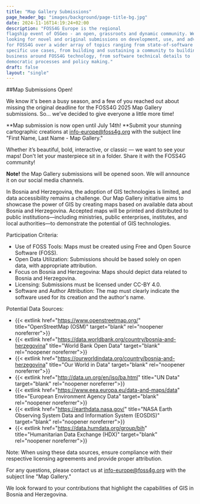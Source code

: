 ```yaml
---
title: "Map Gallery Submissions"
page_header_bg: "images/background/page-title-bg.jpg"
date: 2024-11-16T14:19:24+02:00
description: "FOSS4G Europe is the regional
flagship event of OSGeo - an open, grassroots and dynamic community. We are
looking for novel and original submissions on development, use, and advocacy
for FOSS4G over a wider array of topics ranging from state-of-software to
specific use cases, from building and sustaining a community to building a
business around FOSS4G technology, from software technical details to
democratic processes and policy making."
draft: false
layout: "single"
---
```


##Map Submissions Open!

We know it's been a busy season, and a few of you reached out about
missing the original deadline for the FOSS4G 2025 Map Gallery 
submissions. So... we’ve decided to give everyone a little more time!

**Map submission is now open until July 14th!
**Submit your stunning cartographic creations at info-europe@foss4g.org with the subject
line "First Name, Last Name - Map Gallery."

Whether it’s beautiful, bold, interactive, or classic — we want to see your maps!
Don't let your masterpiece sit in a folder. Share it with the FOSS4G community! 



**Note!** the Map Gallery submissions will be opened soon. We will announce it
on our social media channels.

In Bosnia and Herzegovina, the adoption of GIS technologies is limited, and
data accessibility remains a challenge. Our Map Gallery initiative aims to
showcase the power of GIS by creating maps based on available data about Bosnia
and Herzegovina. Accepted maps will be printed and distributed to public
institutions—including ministries, public enterprises, institutes, and local
authorities—to demonstrate the potential of GIS technologies.

Participation Criteria:
- Use of FOSS Tools: Maps must be created using Free and Open Source Software
(FOSS).
- Open Data Utilization: Submissions should be based solely on open data,
with appropriate attribution.
- Focus on Bosnia and Herzegovina: Maps should depict data related to
Bosnia and Herzegovina.
- Licensing: Submissions must be licensed under CC-BY 4.0.
- Software and Author Attribution: The map must clearly indicate the
software used for its creation and the author's name.

Potential Data Sources:
- {{< extlink href="https://www.openstreetmap.org/" title="OpenStreetMap (OSM)" target="blank" rel="noopener noreferrer">}}
- {{< extlink href="https://data.worldbank.org/country/bosnia-and-herzegovina" title="World Bank Open Data" target="blank" rel="noopener noreferrer">}}
- {{< extlink href="https://ourworldindata.org/country/bosnia-and-herzegovina" title="Our World in Data" target="blank" rel="noopener noreferrer">}}
- {{< extlink href="http://data.un.org/en/iso/ba.html" title="UN Data" target="blank" rel="noopener noreferrer">}}
- {{< extlink href="https://www.eea.europa.eu/data-and-maps/data" title="European Environment Agency Data" target="blank" rel="noopener noreferrer">}}
- {{< extlink href="https://earthdata.nasa.gov/" title="NASA Earth Observing System Data and Information System (EOSDIS)" target="blank" rel="noopener noreferrer">}}
- {{< extlink href="https://data.humdata.org/group/bih" title="Humanitarian Data Exchange (HDX)" target="blank" rel="noopener noreferrer">}}


Note: When using these data sources, ensure compliance with their respective
licensing agreements and provide proper attribution.

For any questions, please contact us at info-europe@foss4g.org with the subject
line "Map Gallery."

We look forward to your contributions that highlight the capabilities of GIS
in Bosnia and Herzegovina.
